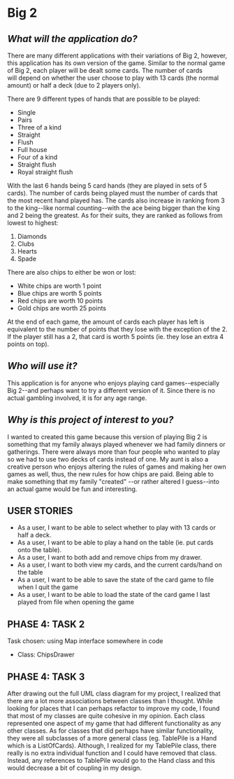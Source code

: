 # Big 2

## ***What will the application do?***

There are many different applications with their variations of Big 2, however, this application has its own version of
the game. Similar to the normal game of Big 2, each player will be dealt some cards. The number of cards  
will depend on whether the user choose to play with 13 cards (the normal amount) or half a deck (due to 2 players only).

There are 9 different types of hands that are possible to be played:
- Single
- Pairs
- Three of a kind
- Straight
- Flush
- Full house
- Four of a kind
- Straight flush
- Royal straight flush

With the last 6 hands being 5 card hands (they are played in sets of 5 cards). The number of cards being played must 
the number of cards that the most recent hand played has.
The cards also increase in ranking from 3 to the king--like normal counting--with the ace being bigger than the king 
and 2 being the greatest. As for their suits, they are ranked as follows from lowest to highest:
1. Diamonds
2. Clubs
3. Hearts
4. Spade

There are also chips to either be won or lost:
- White chips are worth 1 point
- Blue chips are worth 5 points
- Red chips are worth 10 points
- Gold chips are worth 25 points

At the end of each game, the amount of cards each player has left is equivalent to the number of points 
that they lose with the exception of the 2. If the player still has a 2, that card is worth 5 points (ie. they 
lose an extra 4 points on top).

## ***Who will use it?***

This application is for anyone who enjoys playing card games--especially Big 2--and perhaps want to try a different 
version of it. Since there is no actual gambling involved, it is for any age range.

## ***Why is this project of interest to you?***

I wanted to created this game because this version of playing Big 2 is something that my family always played whenever 
we had family dinners or gatherings. There were always more than four people who wanted to play so we had to use two 
decks of cards instead of one. My aunt is also a creative person who enjoys altering the rules of games and making her 
own games as well, thus, the new rules for how chips are paid. Being able to make something that my family "created" 
--or rather altered I guess--into an actual game would be fun and interesting.


## USER STORIES

- As a user, I want to be able to select whether to play with 13 cards or half a deck.
- As a user, I want to be able to play a hand on the table (ie. put cards onto the table).
- As a user, I want to both add and remove chips from my drawer.
- As a user, I want to both view my cards, and the current cards/hand on the table
- As a user, I want to be able to save the state of the card game to file when I quit the game
- As a user, I want to be able to load the state of the card game I last played from file when opening the game


## PHASE 4: TASK 2

Task chosen: using Map interface somewhere in code

- Class: ChipsDrawer

## PHASE 4: TASK 3

After drawing out the full UML class diagram for my project, I realized that there are a lot more associations 
between classes than I thought. While looking for places that I can perhaps refactor to improve my code, I found 
that most of my classes are quite cohesive in my opinion. Each class represented one aspect of my game that 
had different functionality as any other classes. As for classes that did perhaps have similar functionality, they 
were all subclasses of a more general class (eg. TablePile is a Hand which is a ListOfCards). Although, I realized
for my TablePile class, there really is no extra individual function and I could have removed that class. Instead,
any references to TablePile would go to the Hand class and this would decrease a bit of coupling in my design.

